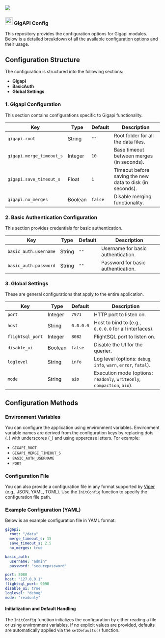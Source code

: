 # <img src="https://github.com/user-attachments/assets/5b0a4a37-ecab-4ca6-b955-1a2bbccad0b4" />

### <img src="https://github.com/user-attachments/assets/74a1fa93-5e7e-476d-93cb-be565eca4a59" height=25 /> GigAPI Config

This repository provides the configuration options for Gigapi modules. Below is a detailed breakdown of all the available configuration options and their usage.

## Configuration Structure

The configuration is structured into the following sections:

- **Gigapi**
- **BasicAuth**
- **Global Settings**

### 1. Gigapi Configuration

This section contains configurations specific to Gigapi functionality.

| Key               | Type    | Default | Description                                   |
|--------------------|---------|---------|-----------------------------------------------|
| `gigapi.root`      | String  | `""`    | Root folder for all the data files.           |
| `gigapi.merge_timeout_s` | Integer | `10`    | Base timeout between merges (in seconds).    |
| `gigapi.save_timeout_s`  | Float   | `1`     | Timeout before saving the new data to disk (in seconds). |
| `gigapi.no_merges` | Boolean | `false` | Disable merging functionality.                |

### 2. Basic Authentication Configuration

This section provides credentials for basic authentication.

| Key              | Type    | Default | Description                                   |
|-------------------|---------|---------|-----------------------------------------------|
| `basic_auth.username` | String  | `""`    | Username for basic authentication.           |
| `basic_auth.password` | String  | `""`    | Password for basic authentication.           |

### 3. Global Settings

These are general configurations that apply to the entire application.

| Key                | Type    | Default   | Description                                   |
|---------------------|---------|-----------|-----------------------------------------------|
| `port`             | Integer | `7971`    | HTTP port to listen on.                       |
| `host`             | String  | `0.0.0.0` | Host to bind to (e.g., `0.0.0.0` for all interfaces). |
| `flightsql_port`   | Integer | `8082`    | FlightSQL port to listen on.                  |
| `disable_ui`       | Boolean | `false`   | Disable the UI for the querier.               |
| `loglevel`         | String  | `info`    | Log level (options: `debug`, `info`, `warn`, `error`, `fatal`). |
| `mode`             | String  | `aio`     | Execution mode (options: `readonly`, `writeonly`, `compaction`, `aio`). |

## Configuration Methods

### Environment Variables

You can configure the application using environment variables. Environment variable names are derived from the configuration keys by replacing dots (`.`) with underscores (`_`) and using uppercase letters. For example:

- `GIGAPI_ROOT`
- `GIGAPI_MERGE_TIMEOUT_S`
- `BASIC_AUTH_USERNAME`
- `PORT`

### Configuration File

You can also provide a configuration file in any format supported by [Viper](https://github.com/spf13/viper) (e.g., JSON, YAML, TOML). Use the `InitConfig` function to specify the configuration file path.

### Example Configuration (YAML)
Below is an example configuration file in YAML format:

```YAML
gigapi:
  root: "/data"
  merge_timeout_s: 15
  save_timeout_s: 2.5
  no_merges: true

basic_auth:
  username: "admin"
  password: "securepassword"

port: 8080
host: "127.0.0.1"
flightsql_port: 9090
disable_ui: true
loglevel: "debug"
mode: "readonly"
```

#### Initialization and Default Handling
The `InitConfig` function initializes the configuration by either reading a file or using environment variables. If no explicit values are provided, defaults are automatically applied via the `setDefaults()` function.
